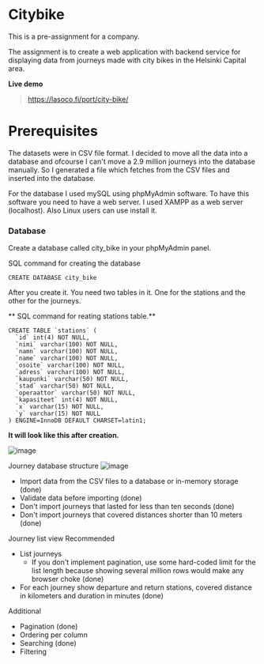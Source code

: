 # Citybike
This is a pre-assignment for a company.

The assignment is to create a web application with backend service for displaying data from journeys made with city bikes in the Helsinki Capital area.

**Live demo**
>https://lasoco.fi/port/city-bike/

# Prerequisites
The datasets were in CSV file format. I decided to move all the data into a database and ofcourse I can't move a 2.9 million journeys into the database manually. So I generated a file which fetches from the CSV files and inserted into the database.

For the database I used mySQL using phpMyAdmin software. To have this software you need to have a web server. I used XAMPP as a web server (localhost). Also Linux users can use install it.

### Database

Create a database called city_bike in your phpMyAdmin panel.

SQL command for creating the database
```
CREATE DATABASE city_bike
```
After you create it. You need two tables in it. One for the stations and the other for the journeys.

** SQL command for reating stations table.**

```
CREATE TABLE `stations` (
  `id` int(4) NOT NULL,
  `nimi` varchar(100) NOT NULL,
  `namn` varchar(100) NOT NULL,
  `name` varchar(100) NOT NULL,
  `osoite` varchar(100) NOT NULL,
  `adress` varchar(100) NOT NULL,
  `kaupunki` varchar(50) NOT NULL,
  `stad` varchar(50) NOT NULL,
  `operaattor` varchar(50) NOT NULL,
  `kapasiteet` int(4) NOT NULL,
  `x` varchar(15) NOT NULL,
  `y` varchar(15) NOT NULL
) ENGINE=InnoDB DEFAULT CHARSET=latin1;
```
**It will look like this after creation.**

![image](https://user-images.githubusercontent.com/43959036/210271389-9523442b-7591-4149-afdb-eaef6e86968f.png)

Journey database structure
![image](https://user-images.githubusercontent.com/43959036/210271344-f32662b2-11bf-4b6d-866e-ef655f59dbae.png)

* Import data from the CSV files to a database or in-memory storage (done)
* Validate data before importing (done)
* Don't import journeys that lasted for less than ten seconds (done)
* Don't import journeys that covered distances shorter than 10 meters (done)

Journey list view
Recommended
* List journeys
  * If you don't implement pagination, use some hard-coded limit for the list length because showing several million rows would make any browser choke (done)
* For each journey show departure and return stations, covered distance in kilometers and duration in minutes (done)

Additional
* Pagination (done)
* Ordering per column
* Searching (done)
* Filtering
